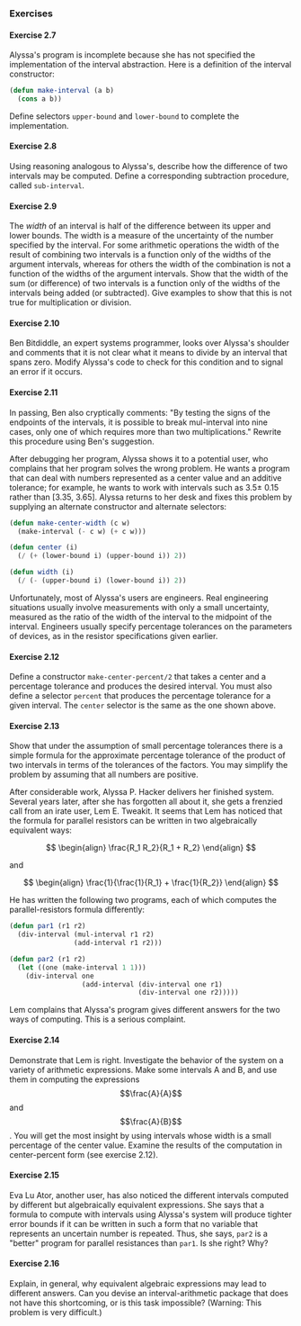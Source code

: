 ### Exercises

#### Exercise 2.7

 Alyssa's program is incomplete because she has not specified the implementation of the interval abstraction. Here is a definition of the interval constructor:

```lisp
(defun make-interval (a b)
  (cons a b))
```

Define selectors ``upper-bound`` and ``lower-bound`` to complete the implementation.

#### Exercise 2.8

Using reasoning analogous to Alyssa's, describe how the difference of two intervals may be computed. Define a corresponding subtraction procedure, called ``sub-interval``.

#### Exercise 2.9

The *width* of an interval is half of the difference between its upper and lower bounds. The width is a measure of the uncertainty of the number specified by the interval. For some arithmetic operations the width of the result of combining two intervals is a function only of the widths of the argument intervals, whereas for others the width of the combination is not a function of the widths of the argument intervals. Show that the width of the sum (or difference) of two intervals is a function only of the widths of the intervals being added (or subtracted). Give examples to show that this is not true for multiplication or division.

#### Exercise 2.10

Ben Bitdiddle, an expert systems programmer, looks over Alyssa's shoulder and comments that it is not clear what it means to divide by an interval that spans zero. Modify Alyssa's code to check for this condition and to signal an error if it occurs.

#### Exercise 2.11

In passing, Ben also cryptically comments: "By testing the signs of the endpoints of the intervals, it is possible to break mul-interval into nine cases, only one of which requires more than two multiplications." Rewrite this procedure using Ben's suggestion.

After debugging her program, Alyssa shows it to a potential user, who complains that her program solves the wrong problem. He wants a program that can deal with numbers represented as a center value and an additive tolerance; for example, he wants to work with intervals such as 3.5± 0.15 rather than [3.35, 3.65]. Alyssa returns to her desk and fixes this problem by supplying an alternate constructor and alternate selectors:

```lisp
(defun make-center-width (c w)
  (make-interval (- c w) (+ c w)))

(defun center (i)
  (/ (+ (lower-bound i) (upper-bound i)) 2))

(defun width (i)
  (/ (- (upper-bound i) (lower-bound i)) 2))
```
  
Unfortunately, most of Alyssa's users are engineers. Real engineering situations usually involve measurements with only a small uncertainty, measured as the ratio of the width of the interval to the midpoint of the interval. Engineers usually specify percentage tolerances on the parameters of devices, as in the resistor specifications given earlier.

#### Exercise 2.12

Define a constructor ``make-center-percent/2`` that takes a center and a percentage tolerance and produces the desired interval. You must also define a selector ``percent`` that produces the percentage tolerance for a given interval. The ``center`` selector is the same as the one shown above.

#### Exercise 2.13

Show that under the assumption of small percentage tolerances there is a simple formula for the approximate percentage tolerance of the product of two intervals in terms of the tolerances of the factors. You may simplify the problem by assuming that all numbers are positive.

After considerable work, Alyssa P. Hacker delivers her finished system. Several years later, after she has forgotten all about it, she gets a frenzied call from an irate user, Lem E. Tweakit. It seems that Lem has noticed that the formula for parallel resistors can be written in two algebraically equivalent ways:

$$
\begin{align}
\frac{R_1 R_2}{R_1 + R_2}
\end{align}
$$

and

$$
\begin{align}
\frac{1}{\frac{1}{R_1} + \frac{1}{R_2}}
\end{align}
$$

He has written the following two programs, each of which computes the parallel-resistors formula differently:

```lisp
(defun par1 (r1 r2)
  (div-interval (mul-interval r1 r2)
                (add-interval r1 r2)))

(defun par2 (r1 r2)
  (let ((one (make-interval 1 1))) 
    (div-interval one
                  (add-interval (div-interval one r1)
                                (div-interval one r2)))))
```

Lem complains that Alyssa's program gives different answers for the two ways of computing. This is a serious complaint.

#### Exercise 2.14

Demonstrate that Lem is right. Investigate the behavior of the system on a variety of arithmetic expressions. Make some intervals A and B, and use them in computing the expressions $$\frac{A}{A}$$ and $$\frac{A}{B}$$. You will get the most insight by using intervals whose width is a small percentage of the center value. Examine the results of the computation in center-percent form (see exercise 2.12).

#### Exercise 2.15

Eva Lu Ator, another user, has also noticed the different intervals computed by different but algebraically equivalent expressions. She says that a formula to compute with intervals using Alyssa's system will produce tighter error bounds if it can be written in such a form that no variable that represents an uncertain number is repeated. Thus, she says, ``par2`` is a "better" program for parallel resistances than ``par1``. Is she right? Why?

#### Exercise 2.16

Explain, in general, why equivalent algebraic expressions may lead to different answers. Can you devise an interval-arithmetic package that does not have this shortcoming, or is this task impossible? (Warning: This problem is very difficult.)

